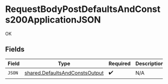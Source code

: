 # RequestBodyPostDefaultsAndConsts200ApplicationJSON

OK


## Fields

| Field                                                                            | Type                                                                             | Required                                                                         | Description                                                                      |
| -------------------------------------------------------------------------------- | -------------------------------------------------------------------------------- | -------------------------------------------------------------------------------- | -------------------------------------------------------------------------------- |
| `JSON`                                                                           | [shared.DefaultsAndConstsOutput](../../models/shared/defaultsandconstsoutput.md) | :heavy_check_mark:                                                               | N/A                                                                              |